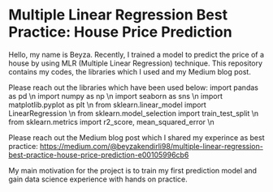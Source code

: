 # Multiple Linear Regression Best Practice: House Price Prediction

Hello, my name is Beyza. Recently, I trained a model to predict the price of a house by using MLR (Multiple Linear Regression) technique. 
This repository contains my codes, the libraries which I used and my Medium blog post.

Please reach out the libraries which have been used below:
import pandas as pd \n
import numpy as np \n
import seaborn as sns \n
import matplotlib.pyplot as plt \n
from sklearn.linear_model import LinearRegression \n
from sklearn.model_selection import train_test_split \n
from sklearn.metrics import r2_score, mean_squared_error \n

Please reach out the Medium blog post which I shared my experince as best practice:
https://medium.com/@beyzakendirli98/multiple-linear-regression-best-practice-house-price-prediction-e00105996cb6 

My main motivation for the project is to train my first prediction model and gain data science experience with hands on practice.
